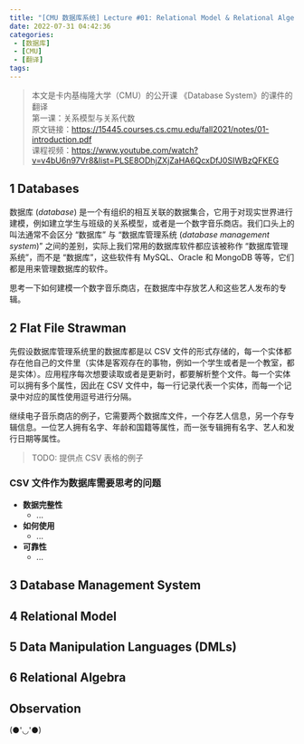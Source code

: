 ```yaml
---
title: "[CMU 数据库系统] Lecture #01: Relational Model & Relational Algebra"
date: 2022-07-31 04:42:36
categories:
 - [数据库]
 - [CMU]
 - [翻译]
tags:
---
```


> 本文是卡内基梅隆大学（CMU）的公开课 《Database System》的课件的翻译   
> 第一课：关系模型与关系代数   
> 原文链接：https://15445.courses.cs.cmu.edu/fall2021/notes/01-introduction.pdf   
> 课程视频：https://www.youtube.com/watch?v=v4bU6n97Vr8&list=PLSE8ODhjZXjZaHA6QcxDfJ0SIWBzQFKEG   

## 1 Databases
数据库 (*database*) 是一个有组织的相互关联的数据集合，它用于对现实世界进行建模，例如建立学生与班级的关系模型，或者是一个数字音乐商店。我们口头上的叫法通常不会区分 “数据库” 与 “数据库管理系统 (*database management system*)” 之间的差别，实际上我们常用的数据库软件都应该被称作 “数据库管理系统”，而不是 “数据库”，这些软件有 MySQL、Oracle 和 MongoDB 等等，它们都是用来管理数据库的软件。

思考一下如何建模一个数字音乐商店，在数据库中存放艺人和这些艺人发布的专辑。

## 2 Flat File Strawman
先假设数据库管理系统里的数据库都是以 CSV 文件的形式存储的，每一个实体都存在他自己的文件里（实体是客观存在的事物，例如一个学生或者是一个教室，都是实体）。应用程序每次想要读取或者是更新时，都要解析整个文件。每一个实体可以拥有多个属性，因此在 CSV 文件中，每一行记录代表一个实体，而每一个记录中对应的属性使用逗号进行分隔。

继续电子音乐商店的例子，它需要两个数据库文件，一个存艺人信息，另一个存专辑信息。一位艺人拥有名字、年龄和国籍等属性，而一张专辑拥有名字、艺人和发行日期等属性。

> TODO: 提供点 CSV 表格的例子

### CSV 文件作为数据库需要思考的问题
* **数据完整性**
  - ... 
* **如何使用**
  - ... 
* **可靠性**
  - ... 


## 3 Database Management System

## 4 Relational Model

## 5 Data Manipulation Languages (DMLs)

## 6 Relational Algebra

## Observation

(●'◡'●)